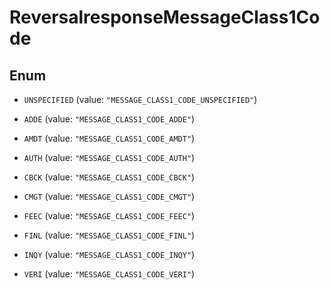 

# ReversalresponseMessageClass1Code

## Enum


* `UNSPECIFIED` (value: `"MESSAGE_CLASS1_CODE_UNSPECIFIED"`)

* `ADDE` (value: `"MESSAGE_CLASS1_CODE_ADDE"`)

* `AMDT` (value: `"MESSAGE_CLASS1_CODE_AMDT"`)

* `AUTH` (value: `"MESSAGE_CLASS1_CODE_AUTH"`)

* `CBCK` (value: `"MESSAGE_CLASS1_CODE_CBCK"`)

* `CMGT` (value: `"MESSAGE_CLASS1_CODE_CMGT"`)

* `FEEC` (value: `"MESSAGE_CLASS1_CODE_FEEC"`)

* `FINL` (value: `"MESSAGE_CLASS1_CODE_FINL"`)

* `INQY` (value: `"MESSAGE_CLASS1_CODE_INQY"`)

* `VERI` (value: `"MESSAGE_CLASS1_CODE_VERI"`)



